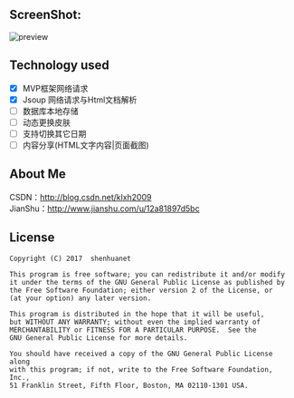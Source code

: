 ## ScreenShot:

![preview](https://raw.githubusercontent.com/shenhuanet/shenhua-zhidaodaily/master/Screenshot.png)

## Technology used

- [x] MVP框架网络请求
- [x] Jsoup 网络请求与Html文档解析
- [ ] 数据库本地存储
- [ ] 动态更换皮肤
- [ ] 支持切换其它日期
- [ ] 内容分享(HTML文字内容|页面截图)

## About Me
CSDN：http://blog.csdn.net/klxh2009<br>
JianShu：http://www.jianshu.com/u/12a81897d5bc

## License

    Copyright (C) 2017  shenhuanet

    This program is free software; you can redistribute it and/or modify
    it under the terms of the GNU General Public License as published by
    the Free Software Foundation; either version 2 of the License, or
    (at your option) any later version.

    This program is distributed in the hope that it will be useful,
    but WITHOUT ANY WARRANTY; without even the implied warranty of
    MERCHANTABILITY or FITNESS FOR A PARTICULAR PURPOSE.  See the
    GNU General Public License for more details.

    You should have received a copy of the GNU General Public License along
    with this program; if not, write to the Free Software Foundation, Inc.,
    51 Franklin Street, Fifth Floor, Boston, MA 02110-1301 USA.

